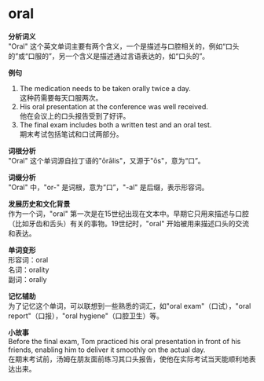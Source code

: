 # oral

**分析词义**  
"Oral" 这个英文单词主要有两个含义，一个是描述与口腔相关的，例如“口头的”或“口服的”，另一个含义是描述通过言语表达的，如“口头的”。

  

**例句**

  

1.  The medication needs to be taken orally twice a day.  
    这种药需要每天口服两次。
2.  His oral presentation at the conference was well received.  
    他在会议上的口头报告受到了好评。
3.  The final exam includes both a written test and an oral test.  
    期末考试包括笔试和口试两部分。

  

**词根分析**  
"Oral" 这个单词源自拉丁语的"ōrālis"，又源于"ōs"，意为“口”。

  

**词缀分析**  
"Oral" 中，"or-" 是词根，意为“口”，"-al" 是后缀，表示形容词。

  

**发展历史和文化背景**  
作为一个词，"oral" 第一次是在15世纪出现在文本中。早期它只用来描述与口腔（比如牙齿和舌头）有关的事物。19世纪时，"oral" 开始被用来描述口头的交流和表达。

  

**单词变形**  
形容词：oral  
名词：orality  
副词：orally

  

**记忆辅助**  
为了记忆这个单词，可以联想到一些熟悉的词汇，如"oral exam"（口试），"oral report"（口报），"oral hygiene"（口腔卫生）等。

  

**小故事**  
Before the final exam, Tom practiced his oral presentation in front of his friends, enabling him to deliver it smoothly on the actual day.  
在期末考试前，汤姆在朋友面前练习其口头报告，使他在实际考试当天能顺利地表达出来。
